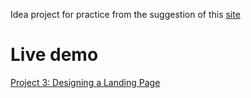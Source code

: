 Idea project for practice from the suggestion of this [site](https://blog.hubspot.com/website/html-projects-for-beginners)
# Live demo
[Project 3: Designing a Landing Page](https://raw.githack.com/asfmm/p3-landing-page/main/index.html)
